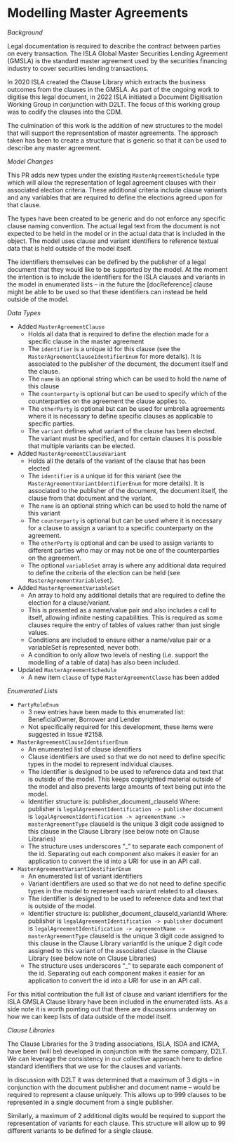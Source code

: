 # Modelling Master Agreements

_Background_

Legal documentation is required to describe the contract between parties on every transaction. The ISLA Global Master Securities Lending Agreement (GMSLA) is the standard master agreement used by the securities financing industry to cover securities lending transactions.

In 2020 ISLA created the Clause Library which extracts the business outcomes from the clauses in the GMSLA. As part of the ongoing work to digitise this legal document, in 2022 ISLA initiated a Document Digitisation Working Group in conjunction with D2LT. The focus of this working group was to codify the clauses into the CDM.

The culmination of this work is the addition of new structures to the model that will support the representation of master agreements. The approach taken has been to create a structure that is generic so that it can be used to describe any master agreement.

_Model Changes_

This PR adds new types under the existing ```MasterAgreementSchedule``` type which will allow the representation of legal agreement clauses with their associated election criteria. These additional criteria include clause variants and any variables that are required to define the elections agreed upon for that clause.

The types have been created to be generic and do not enforce any specific clause naming convention. The actual legal text from the document is not expected to be held in the model or in the actual data that is included in the object. The model uses clause and variant identifiers to reference textual data that is held outside of the model itself. 

The identifiers themselves can be defined by the publisher of a legal document that they would like to be supported by the model. At the moment the intention is to include the identifiers for the ISLA clauses and variants in the model in enumerated lists – in the future the [docReference] clause might be able to be used so that these identifiers can instead be held outside of the model.

_Data Types_

- Added ```MasterAgreementClause```
   - Holds all data that is required to define the election made for a specific clause in the master agreement
   - The ```identifier``` is a unique id for this clause (see the ```MasterAgreementClauseIdentifierEnum``` for more details). It is associated to the publisher of the document, the document itself and the clause.
   - The ```name``` is an optional string which can be used to hold the name of this clause
   - The ```counterparty``` is optional but can be used to specify which of the counterparties on the agreement the clause applies to.
   - The ```otherParty``` is optional but can be used for umbrella agreements where it is necessary to define specific clauses as applicable to specific parties.
   - The ```variant``` defines what variant of the clause has been elected. The variant must be specified, and for certain clauses it is possible that multiple variants can be elected.
- Added ```MasterAgreementClauseVariant```
  - Holds all the details of the variant of the clause that has been elected
  - The ```identifier``` is a unique id for this variant (see the ```MasterAgreementVariantIdentifierEnum``` for more details). It is associated to the publisher of the document, the document itself, the clause from that document and the variant.
  - The ```name``` is an optional string which can be used to hold the name of this variant
  - The ```counterparty``` is optional but can be used where it is necessary for a clause to assign a variant to a specific counterparty on the agreement.
  - The ```otherParty``` is optional and can be used to assign variants to different parties who may or may not be one of the counterparties on the agreement.
  - The optional ```variableSet``` array is where any additional data required to define the criteria of the election can be held (see ```MasterAgreementVariableSet```). 
- Added ```MasterAgreementVariableSet```
  - An array to hold any additional details that are required to define the election for a clause/variant.
  - This is presented as a name/value pair and also includes a call to itself, allowing infinite nesting capabilities. This is required as some clauses require the entry of tables of values rather than just single values.
  - Conditions are included to ensure either a name/value pair or a variableSet is represented, never both.
  - A condition to only allow two levels of nesting (i.e. support the modelling of a table of data) has also been included.
- Updated ```MasterAgreementSchedule```
  - A new item ```clause``` of type ```MasterAgreementClause``` has been added

_Enumerated Lists_

- ```PartyRoleEnum```
  - 3 new entries have been made to this enumerated list: BeneficialOwner, Borrower and Lender
  - Not specifically required for this development, these items were suggested in Issue #2158.
- ```MasterAgreementClauseIdentifierEnum```
  - An enumerated list of clause identifiers
  - Clause identifiers are used so that we do not need to define specific types in the model to represent individual clauses.
  - The identifier is designed to be used to reference data and text that is outside of the model. This keeps copyrighted material outside of the model and also prevents large amounts of text being put into the model.
  - Identifier structure is: publisher_document_clauseId
Where:
	publisher is ```legalAgreementIdentification -> publisher```
	document is ```legalAgreementIdentification -> agreementName -> masterAgreementType```
	clauseId is the unique 3 digit code assigned to this clause in the Clause Library (see below note on Clause Libraries)
  - The structure uses underscores “_” to separate each component of the id. Separating out each component also makes it easier for an application to convert the id into a URI for use in an API call.
- ```MasterAgreementVariantIdentifierEnum```
  - An enumerated list of variant identifiers
  - Variant identifiers are used so that we do not need to define specific types in the model to represent each variant related to all clauses.
  - The identifier is designed to be used to reference data and text that is outside of the model.
  - Identifier structure is: publisher_document_clauseId_variantId
Where:
	publisher is ```legalAgreementIdentification -> publisher```
	document is ```legalAgreementIdentification -> agreementName -> masterAgreementType```
	clauseId is the unique 3 digit code assigned to this clause in the Clause Library
	variantId is the unique 2 digit code assigned to this variant of the associated clause in the Clause Library (see below note on Clause Libraries)
  - The structure uses underscores “_” to separate each component of the id. Separating out each component makes it easier for an application to convert the id into a URI for use in an API call. 

For this initial contribution the full list of clause and variant identifiers for the ISLA GMSLA Clause library have been included in the enumerated lists. As a side note it is worth pointing out that there are discussions underway on how we can keep lists of data outside of the model itself.

_Clause Libraries_

The Clause Libraries for the 3 trading associations, ISLA, ISDA and ICMA, have been (will be) developed in conjunction with the same company, D2LT. We can leverage the consistency in our collective approach here to define standard identifiers that we use for the clauses and variants. 

In discussion with D2LT it was determined that a maximum of 3 digits – in conjunction with the document publisher and document name – would be required to represent a clause uniquely. This allows up to 999 clauses to be represented in a single document from a single publisher. 

Similarly, a maximum of 2 additional digits would be required to support the representation of variants for each clause. This structure will allow up to 99 different variants to be defined for a single clause.

